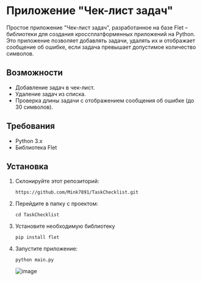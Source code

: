 # Приложение "Чек-лист задач"

Простое приложение "Чек-лист задач", разработанное на базе Flet – библиотеки для создания кроссплатформенных приложений на Python. Это приложение позволяет добавлять задачи, удалять их и отображает сообщение об ошибке, если задача превышает допустимое количество символов.

## Возможности
  - Добавление задач в чек-лист.
  - Удаление задач из списка.
  - Проверка длины задачи с отображением сообщения об ошибке (до 30 символов).

## Требования

- Python 3.x
- Библиотека Flet

## Установка
1. Склонируйте этот репозиторий:
   ```
   https://github.com/Mink7891/TaskChecklist.git
   ```
2. Перейдите в папку с проектом:
   ```
   cd TaskChecklist
   ```
3. Установите необходимую библиотеку
   ```
   pip install flet
   ```
4. Запустите приложение:
   ```
   python main.py
   ```


   ![image](https://github.com/user-attachments/assets/331b6889-a4f9-4ad0-b196-cc3cd4528a73)
